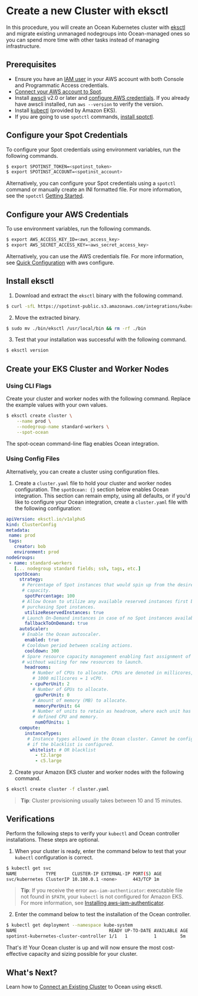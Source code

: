 # Create a new Cluster with eksctl

In this procedure, you will create an Ocean Kubernetes cluster with [eksctl](https://eksctl.io/) and migrate existing unmanaged nodegroups into Ocean-managed ones so you can spend more time with other tasks instead of managing infrastructure.

## Prerequisites

- Ensure you have an [IAM user](https://docs.aws.amazon.com/IAM/latest/UserGuide/id_users_create.html) in your AWS account with both Console and Programmatic Access credentials.
- [Connect your AWS account to Spot](connect-your-cloud-provider/aws-account).
- Install [awscli](https://docs.aws.amazon.com/cli/latest/userguide/installing.html) v2.0 or later and [configure AWS credentials](https://docs.aws.amazon.com/cli/latest/userguide/cli-configure-quickstart.html#cli-configure-quickstart-config). If you already have awscli installed, run `aws --version` to verify the version.
- Install [kubectl](https://docs.aws.amazon.com/eks/latest/userguide/install-kubectl.html) (provided by Amazon EKS).
- If you are going to use `spotctl` commands, [install spotctl](https://github.com/spotinst/spotctl#getting-started).

## Configure your Spot Credentials

To configure your Spot credentials using environment variables, run the following commands.

```sh
$ export SPOTINST_TOKEN=<spotinst_token>
$ export SPOTINST_ACCOUNT=<spotinst_account>
```

Alternatively, you can configure your Spot credentials using a `spotctl` command or manually create an INI formatted file. For more information, see the `spotctl` [Getting Started](https://github.com/spotinst/spotctl#getting-started).

## Configure your AWS Credentials

To use environment variables, run the following commands.

```sh
$ export AWS_ACCESS_KEY_ID=<aws_access_key>
$ export AWS_SECRET_ACCESS_KEY=<aws_secret_access_key>
```

Alternatively, you can use the AWS credentials file. For more information, see [Quick Configuration](https://docs.aws.amazon.com/cli/latest/userguide/cli-configure-quickstart.html#cli-configure-quickstart-config) with aws configure.

## Install eksctl

1. Download and extract the `eksctl` binary with the following command.

```sh
$ curl -sfL https://spotinst-public.s3.amazonaws.com/integrations/kubernetes/eksctl/eksctl.sh | sh
```

2. Move the extracted binary.

```sh
$ sudo mv ./bin/eksctl /usr/local/bin && rm -rf ./bin
```

3. Test that your installation was successful with the following command.

```sh
$ eksctl version
```

## Create your EKS Cluster and Worker Nodes

### Using CLI Flags

Create your cluster and worker nodes with the following command. Replace the example values with your own values.

```sh
$ eksctl create cluster \
    --name prod \
    --nodegroup-name standard-workers \
    --spot-ocean
```

The spot-ocean command-line flag enables Ocean integration.

### Using Config Files

Alternatively, you can create a cluster using configuration files.

1. Create a `cluster.yaml` file to hold your cluster and worker nodes configuration.
   The `spotOcean: {}` section below enables Ocean integration. This section can remain empty, using all defaults, or if you'd like to configure your Ocean integration, create a `cluster.yaml` file with the following configuration:

```yaml
apiVersion: eksctl.io/v1alpha5
kind: ClusterConfig
metadata:
 name: prod
 tags:
   creator: bob
   environment: prod
nodeGroups:
 - name: standard-workers
   [... nodegroup standard fields; ssh, tags, etc.]
   spotOcean:
     strategy:
      # Percentage of Spot instances that would spin up from the desired
      # capacity.
       spotPercentage: 100
      # Allow Ocean to utilize any available reserved instances first before
      # purchasing Spot instances.
       utilizeReservedInstances: true
      # Launch On-Demand instances in case of no Spot instances available.
       fallbackToOnDemand: true
     autoScaler:
      # Enable the Ocean autoscaler.
       enabled: true
      # Cooldown period between scaling actions.
       cooldown: 300
      # Spare resource capacity management enabling fast assignment of Pods
      # without waiting for new resources to launch.
       headrooms:
          # Number of CPUs to allocate. CPUs are denoted in millicores, where
          # 1000 millicores = 1 vCPU.
         - cpuPerUnit: 2
          # Number of GPUs to allocate.
           gpuPerUnit: 0
          # Amount of memory (MB) to allocate.
           memoryPerUnit: 64
          # Number of units to retain as headroom, where each unit has the
          # defined CPU and memory.
           numOfUnits: 1
     compute:
       instanceTypes:
        # Instance types allowed in the Ocean cluster. Cannot be configured
        # if the blacklist is configured.
         whitelist: # OR blacklist
           - t2.large
           - c5.large
```

2. Create your Amazon EKS cluster and worker nodes with the following command.

```sh
$ eksctl create cluster -f cluster.yaml
```

> **Tip**: Cluster provisioning usually takes between 10 and 15 minutes.

## Verifications

Perform the following steps to verify your `kubectl` and Ocean controller installations. These steps are optional.

1. When your cluster is ready, enter the command below to test that your `kubectl` configuration is correct.

```sh
$ kubectl get svc
NAME           TYPE      CLUSTER-IP EXTERNAL-IP PORT(S) AGE
svc/kubernetes ClusterIP 10.100.0.1 <none>      443/TCP 1m
```

> **Tip**: If you receive the error `aws-iam-authenticator`: executable file not found in `$PATH`, your `kubectl` is not configured for Amazon EKS. For more information, see [Installing aws-iam-authenticator](https://docs.aws.amazon.com/eks/latest/userguide/install-aws-iam-authenticator.html).

2. Enter the command below to test the installation of the Ocean controller.

```sh
$ kubectl get deployment --namespace kube-system
NAME                                   READY UP-TO-DATE AVAILABLE AGE
spotinst-kubernetes-cluster-controller 1/1   1          1         5m
```

That's it! Your Ocean cluster is up and will now ensure the most cost-effective capacity and sizing possible for your cluster.

## What's Next?

Learn how to [Connect an Existing Cluster](ocean/tools-and-integrations/eksctl/join-an-existing-cluster) to Ocean using eksctl.
